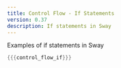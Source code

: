 ```yaml
---
title: Control Flow - If Statements
version: 0.37
description: If statements in Sway
---
```


Examples of if statements in Sway

```rust
{{{control_flow_if}}}
```
